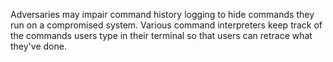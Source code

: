 Adversaries may impair command history logging to hide commands they run on a compromised system. Various command interpreters keep track of the commands users type in their terminal so that users can retrace what they've done.

